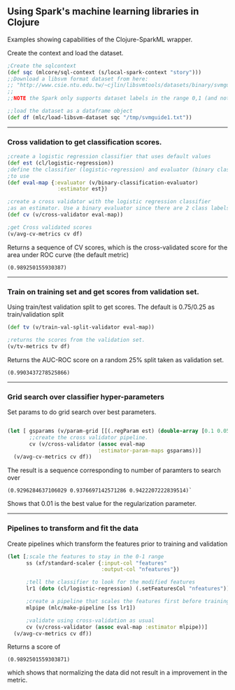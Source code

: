 ## Using Spark's machine learning libraries in Clojure


Examples showing capabilities of the Clojure-SparkML wrapper.

Create the context and load the dataset.

```clojure
;Create the sqlcontext
(def sqc (mlcore/sql-context (s/local-spark-context "story")))
;;Download a libsvm format dataset from here:
;; "http://www.csie.ntu.edu.tw/~cjlin/libsvmtools/datasets/binary/svmguide1"
;;
;;NOTE the Spark only supports dataset labels in the range 0,1 (and not +1, -1)

;;load the dataset as a dataframe object
(def df (mlc/load-libsvm-dataset sqc "/tmp/svmguide1.txt"))

```


---


### Cross validation to get classification scores.

```clojure
;create a logistic regression classifier that uses default values
(def est (cl/logistic-regression))
;define the classifier (logistic-regression) and evaluator (binary classification evaluator)
;to use
(def eval-map {:evaluator (v/binary-classification-evaluator)
                :estimator est})

;create a cross validator with the logistic regression classifier
;as an estimator. Use a binary evaluator since there are 2 class labels
(def cv (v/cross-validator eval-map))

;get Cross validated scores
(v/avg-cv-metrics cv df)

```

Returns a sequence of CV scores, which is the cross-validated score for the area under ROC curve (the default metric)

```
(0.989250155930387)
```

___


### Train on training set and get  scores from validation set.

Using train/test validation split to get scores.
The default is 0.75/0.25 as train/validation split

```clojure
(def tv (v/train-val-split-validator eval-map))

;returns the scores from the validation set.
(v/tv-metrics tv df)

```

Returns the AUC-ROC score on a random 25% split taken as validation set.

```
(0.9903437278525866)
```

-----------------

### Grid search over classifier hyper-parameters

Set params to do grid search over best parameters.

```clojure

(let [ gsparams (v/param-grid [[(.regParam est) (double-array [0.1 0.05 0.01])]])
       ;;create the cross validator pipeline.
       cv (v/cross-validator (assoc eval-map
                             :estimator-param-maps gsparams))]
  (v/avg-cv-metrics cv df))

```

The result is a sequence corresponding to number of paramters to search over
```
(0.9296284637106029 0.9376697142571286 0.9422207222839514)`
```
Shows that 0.01 is the best value for the regularization parameter.

------------------


### Pipelines to transform and fit the data

Create pipelines which transform the features prior to training and validation

```clojure
(let [;scale the features to stay in the 0-1 range
      ss (xf/standard-scaler {:input-col "features"
                              :output-col "nfeatures"})

      ;tell the classifier to look for the modified features
      lr1 (doto (cl/logistic-regression) (.setFeaturesCol "nfeatures"))

      ;create a pipeline that scales the features first before training
      mlpipe (mlc/make-pipeline [ss lr1])

      ;validate using cross-validation as usual
      cv (v/cross-validator (assoc eval-map :estimator mlpipe))]
  (v/avg-cv-metrics cv df))
```

Returns a score of
```
(0.9892501559303871)
```
which shows that normalizing the data did not result in a improvement in the metric.

